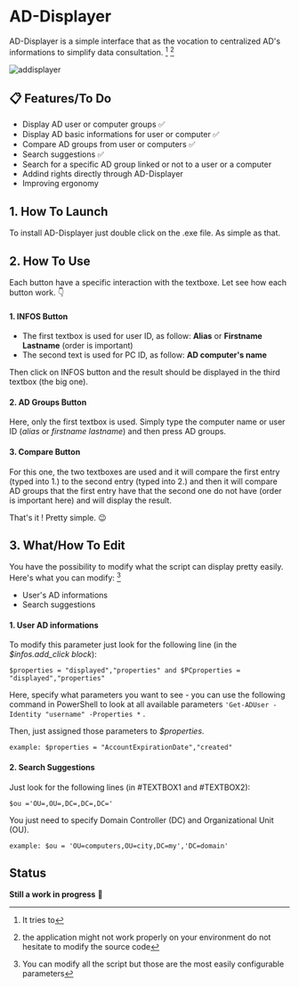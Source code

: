 # **AD-Displayer**

AD-Displayer is a simple interface that as the vocation to centralized AD's informations to simplify data consultation. [^1] [^2]

![addisplayer](https://github.com/GoblinFryer/AD-Displayer/assets/158450292/ef7c4a3e-b503-42dd-b719-40e775ab951f)

## 📋 Features/To Do

-  Display AD user or computer groups ✅ 
-  Display AD basic informations for user or computer ✅ 
-  Compare AD groups from user or computers ✅ 
-  Search suggestions ✅
-  Search for a specific AD group linked or not to a user or a computer
-  Addind rights directly through AD-Displayer
-  Improving ergonomy

##  **1. How To Launch** 

To install AD-Displayer just double click on the .exe file. As simple as that.

## **2. How To Use** 

Each button have a specific interaction with the textboxe. Let see how each button work. 👇 

#### 1. **INFOS Button** 

- The first textbox is used for user ID, as follow: **Alias** or **Firstname Lastname** (order is important)
- The second text is used for PC ID, as follow: **AD computer's name**

Then click on INFOS button and the result should be displayed in the third textbox (the big one).

#### 2. **AD Groups Button**

Here, only the first textbox is used. Simply type the computer name or user ID (*alias* or *firstname lastname*) and then press AD groups.

#### 3. **Compare Button**

For this one, the two textboxes are used and it will compare the first entry (typed into 1.) to the second entry (typed into 2.) and then it will compare AD groups that the first entry have that the second one do not have (order is important here) and will display the result.

That's it ! Pretty simple. 😉 

## **3. What/How To Edit**

You have the possibility to modify what the script can display pretty easily. Here's what you can modify: [^3]

- User's AD informations
- Search suggestions

#### 1. **User AD informations**

To modify this parameter just look for the following line (in the *$infos.add_click block*):

 ` $properties = "displayed","properties" and $PCproperties = "displayed","properties" `

Here, specify what parameters you want to see - you can use the following command in PowerShell to look at all available parameters ` 'Get-ADUser -Identity "username" -Properties * ` .

Then, just assigned those parameters to *$properties*.

` example: $properties = "AccountExpirationDate","created" `

#### 2. **Search Suggestions**

Just look for the following lines (in #TEXTBOX1 and #TEXTBOX2):

` $ou ='OU=,OU=,DC=,DC=,DC=' `

You just need to specify Domain Controller (DC) and Organizational Unit (OU).

` example: $ou = 'OU=computers,OU=city,DC=my','DC=domain' `

## Status

**Still a work in progress** 🔨

[^1]: It tries to
[^2]: the application might not work properly on your environment do not hesitate to modify the source code
[^3]: You can modify all the script but those are the most easily configurable parameters
